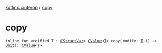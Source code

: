 [kotlinx.cinterop](index.md) / [copy](./copy.md)

# copy

`inline fun <reified T : `[`CStructVar`](-c-struct-var/index.md)`> `[`CValue`](-c-value/index.md)`<`[`T`](copy.md#T)`>.copy(modify: `[`T`](copy.md#T)`.() -> `[`Unit`](https://kotlinlang.org/api/latest/jvm/stdlib/kotlin/-unit/index.html)`): `[`CValue`](-c-value/index.md)`<`[`T`](copy.md#T)`>`